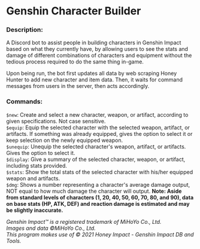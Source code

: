 # Genshin Character Builder
### Description:  
A Discord bot to assist people in building characters in Genshin Impact based on what they currently have, by allowing users to see the stats and damage of different combinations of characters and equipment without the tedious process required to do the same thing in-game.  

Upon being run, the bot first updates all data by web scraping Honey Hunter to add new character and item data. Then, it waits for command messages from users in the server, then acts accordingly.  



### Commands:  
```$new```: Create and select a new character, weapon, or artifact, according to given specifications. Not case sensitive.  
```$equip```: Equip the selected character with the selected weapon, artifact, or artifacts. If something was already equipped, gives the option to select it or keep selection on the newly equipped weapon.  
```$unequip```: Unequip the selected character's weapon, artifact, or artifacts. Gives the option to select it.  
```$display```: Give a summary of the selected character, weapon, or artifact, including stats provided.  
```$stats```: Show the total stats of the selected character with his/her equipped weapon and artifacts.  
```$dmg```: Shows a number representing a character's average damage output, NOT equal to how much damage the character will output.
**Note: Aside from standard levels of characters (1, 20, 40, 50, 60, 70, 80, and 90), data on base stats (HP, ATK, DEF) and reaction damage is estimated and may be slightly inaccurate.**  

*Genshin Impact™ is a registered trademark of MiHoYo Co., Ltd.*  
*Images and data ©MiHoYo Co., Ltd.*  
*This program makes use of © 2021 Honey Impact - Genshin Impact DB and Tools.*  